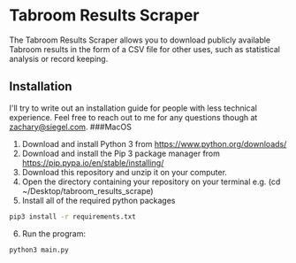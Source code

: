 # Tabroom Results Scraper
The Tabroom Results Scraper allows you to download publicly available Tabroom results in the form of a CSV file for other uses, such as statistical analysis or record keeping.

## Installation
I'll try to write out an installation guide for people with less technical experience. Feel free to reach out to me for any questions though at zachary@siegel.com.
###MacOS
1. Download and install Python 3 from https://www.python.org/downloads/
2. Download and install the Pip 3 package manager from https://pip.pypa.io/en/stable/installing/
3. Download this repository and unzip it on your computer.
4. Open the directory containing your repository on your terminal e.g. (cd ~/Desktop/tabroom_results_scrape)
5. Install all of the required python packages
```bash
pip3 install -r requirements.txt
```
6. Run the program:
```bash
python3 main.py
```
